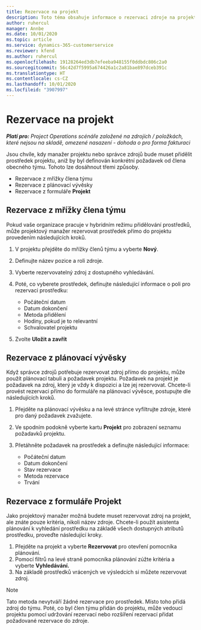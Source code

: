 ```yaml
---
title: Rezervace na projekt
description: Toto téma obsahuje informace o rezervaci zdroje na projekt.
author: ruhercul
manager: Annbe
ms.date: 10/01/2020
ms.topic: article
ms.service: dynamics-365-customerservice
ms.reviewer: kfend
ms.author: ruhercul
ms.openlocfilehash: 19128264ed3db7efeeba948155f0ddbdc806c2a0
ms.sourcegitcommit: 56c42d7f5995a674426a1c2a81bae897dceb391c
ms.translationtype: HT
ms.contentlocale: cs-CZ
ms.lasthandoff: 10/01/2020
ms.locfileid: "3907997"
---
```

# <a name="book-to-a-project"></a>Rezervace na projekt

_**Platí pro:** Project Operations scénáře založené na zdrojích / položkách, které nejsou na skladě, omezené nasazení - dohoda o pro forma fakturaci_

Jsou chvíle, kdy manažer projektu nebo správce zdrojů bude muset přidělit prostředek projektu, aniž by byl definován konkrétní požadavek od člena obecného týmu. Tohoto lze dosáhnout třemi způsoby.

- Rezervace z mřížky člena týmu
- Rezervace z plánovací vývěsky
- Rezervace z formuláře **Projekt**

## <a name="book-from-the-team-member-grid"></a>Rezervace z mřížky člena týmu

Pokud vaše organizace pracuje v hybridním režimu přidělování prostředků, může projektový manažer rezervovat prostředek přímo do projektu provedením následujících kroků.

1. V projektu přejděte do mřížky členů týmu a vyberte **Nový**.
2. Definujte název pozice a roli zdroje.
3. Vyberte rezervovatelný zdroj z dostupného vyhledávání.
4. Poté, co vyberete prostředek, definujte následující informace o poli pro rezervaci prostředku:

    - Počáteční datum
    - Datum dokončení
    - Metoda přidělení
    - Hodiny, pokud je to relevantní
    - Schvalovatel projektu

6. Zvolte **Uložit a zavřít**

## <a name="book-from-the-schedule-board"></a>Rezervace z plánovací vývěsky

Když správce zdrojů potřebuje rezervovat zdroj přímo do projektu, může použít plánovací tabuli a požadavek projektu. Požadavek na projekt je požadavek na zdroj, který je vždy k dispozici a lze jej rezervovat. Chcete-li provést rezervaci přímo do formuláře na plánovací vývěsce, postupujte dle následujících kroků.

1. Přejděte na plánovací vývěsku a na levé stránce vyfiltrujte zdroje, které pro daný požadavek zvažujete.
2. Ve spodním podokně vyberte kartu **Projekt** pro zobrazení seznamu požadavků projektu.
3. Přetáhněte požadavek na prostředek a definujte následující informace:

    - Počáteční datum
    - Datum dokončení
    - Stav rezervace
    - Metoda rezervace
    - Trvání

## <a name="book-from-the-project-form"></a>Rezervace z formuláře Projekt

Jako projektový manažer možná budete muset rezervovat zdroj na projekt, ale znáte pouze kritéria, nikoli název zdroje. Chcete-li použít asistenta plánování k vyhledání prostředku na základě všech dostupných atributů prostředku, proveďte následující kroky. 

1. Přejděte na projekt a vyberte **Rezervovat** pro otevření pomocníka plánování.
2. Pomocí filtrů na levé straně pomocníka plánování zúžte kritéria a vyberte **Vyhledávání.**
3. Na základě prostředků vrácených ve výsledcích si můžete rezervovat zdroj.

> [!NOTE]
> Tato metoda nevytváří žádné rezervace pro prostředek. Místo toho přidá zdroj do týmu. Poté, co byl člen týmu přidán do projektu, může vedoucí projektu pomocí udržování rezervací nebo rozšíření rezervací přidat požadované rezervace do zdroje.
